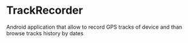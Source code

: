 # TrackRecorder

Android application that allow to record GPS tracks of device and than browse tracks history by dates
